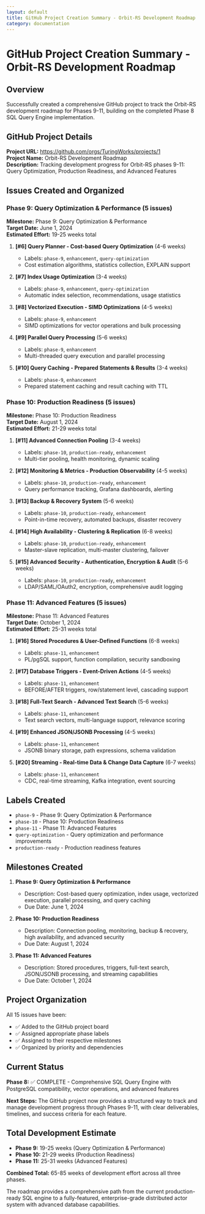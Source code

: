 ```yaml
---
layout: default
title: GitHub Project Creation Summary - Orbit-RS Development Roadmap
category: documentation
---
```


# GitHub Project Creation Summary - Orbit-RS Development Roadmap

## Overview

Successfully created a comprehensive GitHub project to track the Orbit-RS development roadmap for Phases 9-11, building on the completed Phase 8 SQL Query Engine implementation.

## GitHub Project Details

**Project URL:** https://github.com/orgs/TuringWorks/projects/1  
**Project Name:** Orbit-RS Development Roadmap  
**Description:** Tracking development progress for Orbit-RS phases 9-11: Query Optimization, Production Readiness, and Advanced Features

## Issues Created and Organized

### Phase 9: Query Optimization & Performance (5 issues)
**Milestone:** Phase 9: Query Optimization & Performance  
**Target Date:** June 1, 2024  
**Estimated Effort:** 19-25 weeks total

1. **[#6] Query Planner - Cost-based Query Optimization** (4-6 weeks)
   - Labels: `phase-9`, `enhancement`, `query-optimization`
   - Cost estimation algorithms, statistics collection, EXPLAIN support

2. **[#7] Index Usage Optimization** (3-4 weeks)
   - Labels: `phase-9`, `enhancement`, `query-optimization`  
   - Automatic index selection, recommendations, usage statistics

3. **[#8] Vectorized Execution - SIMD Optimizations** (4-5 weeks)
   - Labels: `phase-9`, `enhancement`
   - SIMD optimizations for vector operations and bulk processing

4. **[#9] Parallel Query Processing** (5-6 weeks)
   - Labels: `phase-9`, `enhancement`
   - Multi-threaded query execution and parallel processing

5. **[#10] Query Caching - Prepared Statements & Results** (3-4 weeks)
   - Labels: `phase-9`, `enhancement`
   - Prepared statement caching and result caching with TTL

### Phase 10: Production Readiness (5 issues)
**Milestone:** Phase 10: Production Readiness  
**Target Date:** August 1, 2024  
**Estimated Effort:** 21-29 weeks total

1. **[#11] Advanced Connection Pooling** (3-4 weeks)
   - Labels: `phase-10`, `production-ready`, `enhancement`
   - Multi-tier pooling, health monitoring, dynamic scaling

2. **[#12] Monitoring & Metrics - Production Observability** (4-5 weeks)
   - Labels: `phase-10`, `production-ready`, `enhancement`
   - Query performance tracking, Grafana dashboards, alerting

3. **[#13] Backup & Recovery System** (5-6 weeks)
   - Labels: `phase-10`, `production-ready`, `enhancement`
   - Point-in-time recovery, automated backups, disaster recovery

4. **[#14] High Availability - Clustering & Replication** (6-8 weeks)
   - Labels: `phase-10`, `production-ready`, `enhancement`
   - Master-slave replication, multi-master clustering, failover

5. **[#15] Advanced Security - Authentication, Encryption & Audit** (5-6 weeks)
   - Labels: `phase-10`, `production-ready`, `enhancement`
   - LDAP/SAML/OAuth2, encryption, comprehensive audit logging

### Phase 11: Advanced Features (5 issues)
**Milestone:** Phase 11: Advanced Features  
**Target Date:** October 1, 2024  
**Estimated Effort:** 25-31 weeks total

1. **[#16] Stored Procedures & User-Defined Functions** (6-8 weeks)
   - Labels: `phase-11`, `enhancement`
   - PL/pgSQL support, function compilation, security sandboxing

2. **[#17] Database Triggers - Event-Driven Actions** (4-5 weeks)
   - Labels: `phase-11`, `enhancement`
   - BEFORE/AFTER triggers, row/statement level, cascading support

3. **[#18] Full-Text Search - Advanced Text Search** (5-6 weeks)
   - Labels: `phase-11`, `enhancement`
   - Text search vectors, multi-language support, relevance scoring

4. **[#19] Enhanced JSON/JSONB Processing** (4-5 weeks)
   - Labels: `phase-11`, `enhancement`
   - JSONB binary storage, path expressions, schema validation

5. **[#20] Streaming - Real-time Data & Change Data Capture** (6-7 weeks)
   - Labels: `phase-11`, `enhancement`
   - CDC, real-time streaming, Kafka integration, event sourcing

## Labels Created

- `phase-9` - Phase 9: Query Optimization & Performance
- `phase-10` - Phase 10: Production Readiness  
- `phase-11` - Phase 11: Advanced Features
- `query-optimization` - Query optimization and performance improvements
- `production-ready` - Production readiness features

## Milestones Created

1. **Phase 9: Query Optimization & Performance**
   - Description: Cost-based query optimization, index usage, vectorized execution, parallel processing, and query caching
   - Due Date: June 1, 2024

2. **Phase 10: Production Readiness**
   - Description: Connection pooling, monitoring, backup & recovery, high availability, and advanced security
   - Due Date: August 1, 2024

3. **Phase 11: Advanced Features**
   - Description: Stored procedures, triggers, full-text search, JSON/JSONB processing, and streaming capabilities
   - Due Date: October 1, 2024

## Project Organization

All 15 issues have been:
- ✅ Added to the GitHub project board
- ✅ Assigned appropriate phase labels
- ✅ Assigned to their respective milestones
- ✅ Organized by priority and dependencies

## Current Status

**Phase 8:** ✅ COMPLETE - Comprehensive SQL Query Engine with PostgreSQL compatibility, vector operations, and advanced features

**Next Steps:** The GitHub project now provides a structured way to track and manage development progress through Phases 9-11, with clear deliverables, timelines, and success criteria for each feature.

## Total Development Estimate

- **Phase 9:** 19-25 weeks (Query Optimization & Performance)
- **Phase 10:** 21-29 weeks (Production Readiness)  
- **Phase 11:** 25-31 weeks (Advanced Features)

**Combined Total:** 65-85 weeks of development effort across all three phases.

The roadmap provides a comprehensive path from the current production-ready SQL engine to a fully-featured, enterprise-grade distributed actor system with advanced database capabilities.